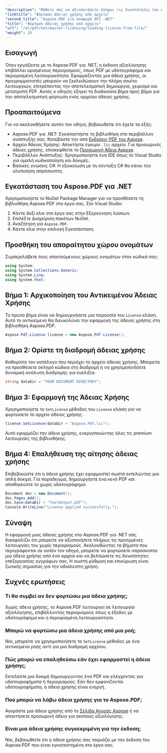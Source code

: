 ```yaml
---
"description": "Μάθετε πώς να αξιοποιήσετε πλήρως τις δυνατότητες του Aspose.PDF για .NET με τον αναλυτικό οδηγό μας για τη φόρτωση μιας άδειας χρήσης από ένα αρχείο."
"linktitle": "Φόρτωση άδειας χρήσης από αρχείο"
"second_title": "Aspose.PDF για αναφορά API .NET"
"title": "Φόρτωση άδειας χρήσης από αρχείο"
"url": "/el/pdf/net/master-licensing/loading-license-from-file/"
"weight": 20
---
```


## Εισαγωγή  

Όταν εργάζεστε με το Aspose.PDF για .NET, η έκδοση αξιολόγησης επιβάλλει ορισμένους περιορισμούς, όπως PDF με υδατογράφημα και περιορισμένη λειτουργικότητα. Εφαρμόζοντας μια άδεια χρήσης, οι προγραμματιστές μπορούν να ξεκλειδώσουν την πλήρη σουίτα λειτουργιών, επιτρέποντας την αποτελεσματική δημιουργία, χειρισμό και μετατροπή PDF. Αυτός ο οδηγός εξηγεί τη διαδικασία βήμα προς βήμα για την αποτελεσματική φόρτωση ενός αρχείου άδειας χρήσης.  

## Προαπαιτούμενα  

Για να ακολουθήσετε αυτόν τον οδηγό, βεβαιωθείτε ότι έχετε τα εξής:  

- Aspose.PDF για .NET: Εγκαταστήστε τη βιβλιοθήκη στο περιβάλλον ανάπτυξής σας. Κατεβάστε την από [Εκδόσεις PDF του Aspose](https://releases.aspose.com/pdf/net/).  
- Αρχείο Άδειας Χρήσης: Αποκτήστε έγκυρο `.lic` αρχείο. Για προσωρινές άδειες χρήσης, επισκεφθείτε το [Προσωρινή Άδεια Aspose](https://purchase.aspose.com/temporary-license/).  
- Περιβάλλον Ανάπτυξης: Χρησιμοποιήστε ένα IDE όπως το Visual Studio για ομαλή κωδικοποίηση και δοκιμές.  
- Βασικές γνώσεις C#: Η εξοικείωση με τη σύνταξη C# θα κάνει την υλοποίηση απρόσκοπτη.  

## Εγκατάσταση του Aspose.PDF για .NET  
Χρησιμοποιήστε το NuGet Package Manager για να προσθέσετε τη βιβλιοθήκη Aspose.PDF στο έργο σας. Στο Visual Studio:  
1. Κάντε δεξί κλικ στο έργο σας στην Εξερεύνηση λύσεων.  
2. Επιλέξτε Διαχείριση πακέτων NuGet.  
3. Αναζήτηση για `Aspose.PDF`.  
4. Κάντε κλικ στην επιλογή Εγκατάσταση.  

## Προσθήκη του απαραίτητου χώρου ονομάτων  
Συμπεριλάβετε τους απαιτούμενους χώρους ονομάτων στον κώδικά σας:  

```csharp
using System;
using System.Collections.Generic;
using System.Linq;
using System.Text;
```  

## Βήμα 1: Αρχικοποίηση του Αντικειμένου Άδειας Χρήσης  

Το πρώτο βήμα είναι να δημιουργήσετε μια παρουσία του `License` κλάση. Αυτό το αντικείμενο θα διευκολύνει την εφαρμογή της άδειας χρήσης στη βιβλιοθήκη Aspose.PDF.  

```csharp
Aspose.Pdf.License license = new Aspose.Pdf.License();
```  

## Βήμα 2: Ορίστε τη διαδρομή άδειας χρήσης  

Καθορίστε τον κατάλογο που περιέχει το αρχείο άδειας χρήσης. Μπορείτε να προσθέσετε σκληρό κώδικα στη διαδρομή ή να χρησιμοποιήσετε δυναμική ανάλυση διαδρομής για ευελιξία.  

```csharp
string dataDir = "YOUR DOCUMENT DIRECTORY";
```  

## Βήμα 3: Εφαρμογή της Άδειας Χρήσης  

Χρησιμοποιήστε το `SetLicense` μέθοδος του `License` κλάση για να φορτώσετε το αρχείο άδειας χρήσης.  

```csharp
license.SetLicense(dataDir + "Aspose.Pdf.lic");
```  

Αυτό εφαρμόζει την άδεια χρήσης, ενεργοποιώντας όλες τις premium λειτουργίες της βιβλιοθήκης.  

## Βήμα 4: Επαλήθευση της αίτησης άδειας χρήσης  

Επιβεβαιώστε ότι η άδεια χρήσης έχει εφαρμοστεί σωστά εκτελώντας μια απλή δοκιμή. Για παράδειγμα, δημιουργήστε ένα κενό PDF και αποθηκεύστε το χωρίς υδατογράφημα:  

```csharp
Document doc = new Document();
doc.Pages.Add();
doc.Save(dataDir + "TestOutput.pdf");
Console.WriteLine("License applied successfully.");
```  

## Σύναψη  

Η εφαρμογή μιας άδειας χρήσης στο Aspose.PDF για .NET σάς διασφαλίζει ότι μπορείτε να αξιοποιήσετε πλήρως τις προηγμένες λειτουργίες του χωρίς περιορισμούς. Ακολουθώντας τα βήματα που περιγράφονται σε αυτόν τον οδηγό, μπορείτε να φορτώσετε απρόσκοπτα μια άδεια χρήσης από ένα αρχείο και να βελτιώσετε τις δυνατότητες επεξεργασίας εγγράφων σας. Η σωστή ρύθμιση και επικύρωση είναι ζωτικής σημασίας για την αδιάλειπτη χρήση.  

## Συχνές ερωτήσεις  

### Τι θα συμβεί αν δεν φορτώσω μια άδεια χρήσης;  
Χωρίς άδεια χρήσης, το Aspose.PDF λειτουργεί σε λειτουργία αξιολόγησης, επιβάλλοντας περιορισμούς όπως η έξοδος με υδατογράφημα και η περιορισμένη λειτουργικότητα.  

### Μπορώ να φορτώσω μια άδεια χρήσης από μια ροή;  
Ναι, μπορείτε να χρησιμοποιήσετε το `SetLicense` μέθοδος με ένα αντικείμενο ροής αντί για μια διαδρομή αρχείου.  

### Πώς μπορώ να επαληθεύσω εάν έχει εφαρμοστεί η άδεια χρήσης;  
Εκτελέστε μια δοκιμή δημιουργώντας ένα PDF και ελέγχοντας για υδατογραφήματα ή περιορισμούς. Εάν δεν εμφανίζονται υδατογραφήματα, η άδεια χρήσης είναι ενεργή.  

### Πού μπορώ να λάβω άδεια χρήσης για το Aspose.PDF;  
Αγοράστε μια άδεια χρήσης από το [Σελίδα Αγοράς Aspose](https://purchase.aspose.com/buy) ή να αποκτήσετε προσωρινή άδεια για σκοπούς αξιολόγησης.  

### Είναι μια άδεια χρήσης συγκεκριμένη για την έκδοση;  
Ναι, βεβαιωθείτε ότι η άδεια χρήσης σας ταιριάζει με την έκδοση του Aspose.PDF που είναι εγκατεστημένη στο έργο σας.